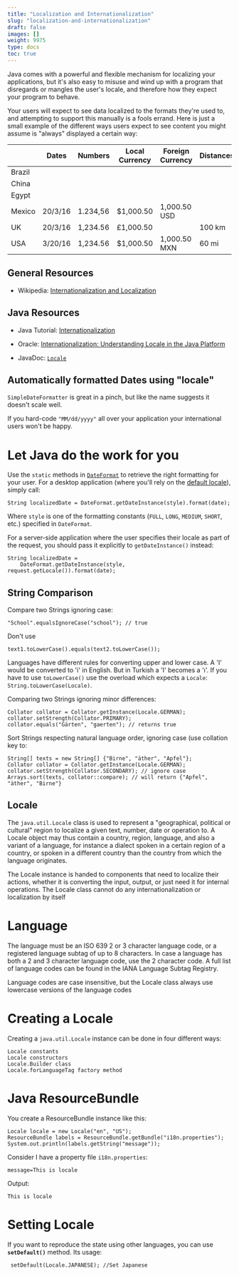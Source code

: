 ```yaml
---
title: "Localization and Internationalization"
slug: "localization-and-internationalization"
draft: false
images: []
weight: 9975
type: docs
toc: true
---
```


Java comes with a powerful and flexible mechanism for localizing your applications, but it's also easy to misuse and wind up with a program that disregards or mangles the user's locale, and therefore how they expect your program to behave.

Your users will expect to see data localized to the formats they're used to, and attempting to support this manually is a fools errand. Here is just a small example of the different ways users expect to see content you might assume is "always" displayed a certain way:

<!-- please help fill in this table, and add rows or columns if they further clarify the issues involved. -->

|        | Dates   | Numbers  | Local Currency | Foreign Currency | Distances |
| ------ | ------- | -------- | -------------- | ---------------- | --------- |
| Brazil |         |          |                |                  |           |
| China  |         |          |                |                  |           |
| Egypt  |         |          |                |                  |           |
| Mexico | 20/3/16 | 1.234,56 | $1,000.50      | 1,000.50 USD     |           |
| UK     | 20/3/16 | 1,234.56 | £1,000.50      |                  | 100 km    |
| USA    | 3/20/16 | 1,234.56 | $1,000.50      | 1,000.50 MXN     | 60 mi     |

## General Resources

* Wikipedia: [Internationalization and Localization][1]

## Java Resources

* Java Tutorial: [Internationalization][2]
* Oracle: [Internationalization: Understanding Locale in the Java Platform][3]
* JavaDoc: [`Locale`][4]


  [1]: https://en.wikipedia.org/wiki/Internationalization_and_localization
  [2]: https://docs.oracle.com/javase/tutorial/i18n/index.html
  [3]: http://www.oracle.com/us/technologies/java/locale-140624.html
  [4]: https://docs.oracle.com/javase/8/docs/api/java/util/Locale.html

## Automatically formatted Dates using "locale"


`SimpleDateFormatter` is great in a pinch, but like the name suggests it doesn't scale well. 

If you hard-code `"MM/dd/yyyy"` all over your application your international users won't be happy.

# Let Java do the work for you

Use the `static` methods in [`DateFormat`][1] to retrieve the right formatting for your user. For a desktop application (where you'll rely on the [default locale][2]), simply call:

    String localizedDate = DateFormat.getDateInstance(style).format(date);

Where `style` is one of the formatting constants (`FULL`, `LONG`, `MEDIUM`, `SHORT`, etc.) specified in `DateFormat`.

For a server-side application where the user specifies their locale as part of the request, you should pass it explicitly to `getDateInstance()` instead:

    String localizedDate =
        DateFormat.getDateInstance(style, request.getLocale()).format(date);


  [1]: https://docs.oracle.com/javase/8/docs/api/java/text/DateFormat.html
  [2]: https://docs.oracle.com/javase/8/docs/api/java/util/Locale.html#getDefault--

## String Comparison
Compare two Strings ignoring case:

    "School".equalsIgnoreCase("school"); // true

Don't use

    text1.toLowerCase().equals(text2.toLowerCase());

Languages have different rules for converting upper and lower case. A 'I' would be converted to 'i' in English. But in Turkish a 'I' becomes a 'ı'. If you have to use ```toLowerCase()``` use the overload which expects a ```Locale```: ```String.toLowerCase(Locale)```.

Comparing two Strings ignoring minor differences:

    Collator collator = Collator.getInstance(Locale.GERMAN);
    collator.setStrength(Collator.PRIMARY);
    collator.equals("Gärten", "gaerten"); // returns true

Sort Strings respecting natural language order, ignoring case (use collation key to:

    String[] texts = new String[] {"Birne", "äther", "Apfel"};
    Collator collator = Collator.getInstance(Locale.GERMAN);
    collator.setStrength(Collator.SECONDARY); // ignore case
    Arrays.sort(texts, collator::compare); // will return {"Apfel", "äther", "Birne"}


## Locale
The `java.util.Locale` class is used to represent a "geographical, political or cultural" region to localize a given text, number, date or operation to. A Locale object may thus contain a country, region, language, and also a variant of a language, for instance a dialect spoken in a certain region of a country, or spoken in a different country than the country from which the language originates.

The Locale instance is handed to components that need to localize their actions, whether it is converting the input, output, or just need it for internal operations. The Locale class cannot do any internationalization or localization by itself

# Language

The language must be an ISO 639 2 or 3 character language code, or a registered language subtag of up to 8 characters. In case a language has both a 2 and 3 character language code, use the 2 character code. A full list of language codes can be found in the IANA Language Subtag Registry.

Language codes are case insensitive, but the Locale class always use lowercase versions of the language codes

# Creating a Locale

Creating a `java.util.Locale` instance can be done in four different ways:

    Locale constants
    Locale constructors
    Locale.Builder class
    Locale.forLanguageTag factory method 

# Java ResourceBundle

You create a ResourceBundle instance like this:

    Locale locale = new Locale("en", "US");
    ResourceBundle labels = ResourceBundle.getBundle("i18n.properties");
    System.out.println(labels.getString("message"));

Consider I have a property file `i18n.properties`:

    message=This is locale

Output:

    This is locale


# Setting Locale #
If you want to reproduce the state using other languages, you can use **`setDefault()`** method. 
Its usage:

     setDefault(Locale.JAPANESE); //Set Japanese



